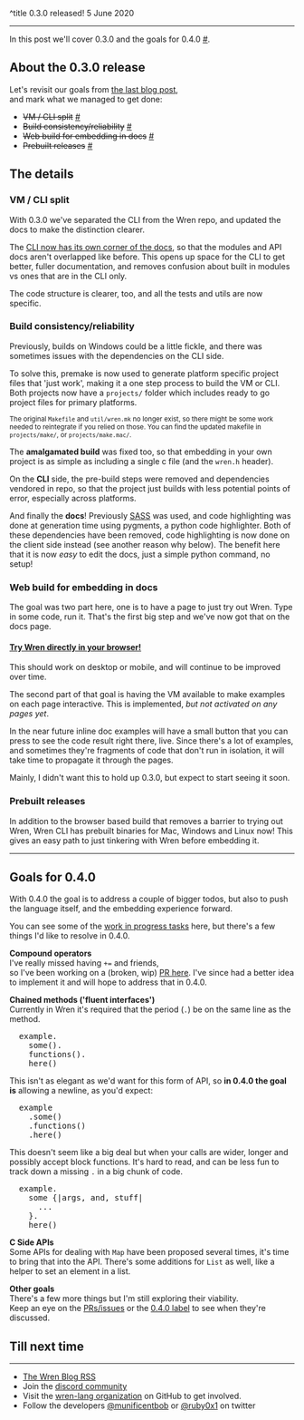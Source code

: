 ^title 0.3.0 released!
5 June 2020

---

In this post we'll cover 0.3.0 and the goals for 0.4.0 [#](#goals-for-0.4.0).

## About the 0.3.0 release

Let's revisit our goals from [the last blog post](1-0.2.0-and-beyond.html),   
and mark what we managed to get done:

- <s>VM / CLI split</s> [#](#vm--cli-split)
- <s>Build consistency/reliability</s> [#](#build-consistencyreliability)
- <s>Web build for embedding in docs</s> [#](#web-build-for-embedding-in-docs)
- <s>Prebuilt releases</s> [#](#prebuilt-releases)

## The details

### VM / CLI split

With 0.3.0 we've separated the CLI from the Wren repo,
and updated the docs to make the distinction clearer.

The [CLI now has its own corner of the docs](../cli), so that the modules
and API docs aren't overlapped like before. This opens up space for the
CLI to get better, fuller documentation, and removes confusion about
built in modules vs ones that are in the CLI only.

The code structure is clearer, too, and all the tests and utils are now specific.

### Build consistency/reliability

Previously, builds on Windows could be a little fickle, and there was sometimes
issues with the dependencies on the CLI side.

To solve this, premake is now used to generate platform specific project files that
'just work', making it a one step process to build the VM or CLI. Both projects
now have a `projects/` folder which includes ready to go project files for primary platforms.

<small>The original `Makefile` and `util/wren.mk` no longer exist, so there might be some work needed
to reintegrate if you relied on those. You can find the updated makefile in `projects/make/`, or `projects/make.mac/`.</small>

The **amalgamated build** was fixed too, so that embedding in your own project is as simple as
including a single c file (and the `wren.h` header).

On the **CLI** side, the pre-build steps were removed and dependencies vendored in repo,
so that the project just builds with less potential points of error, especially across platforms.

And finally the **docs**! Previously [SASS](https://sass-lang.com/) was used, and code highlighting
was done at generation time using pygments, a python code highlighter. Both of these dependencies
have been removed, code highlighting is now done on the client side instead (see another reason why below).
The benefit here that it is now _easy_ to edit the docs, just a simple python command, no setup!

### Web build for embedding in docs
The goal was two part here, one is to have a page to just try out Wren.
Type in some code, run it. That's the first big step and we've now got that on the docs page.

<h4><a href="../try" target="_blank" class="dark-link">Try Wren directly in your browser!</a></h4>
This should work on desktop or mobile, and will continue to be improved over time.

The second part of that goal is having the VM available to make examples on each page interactive.
This is implemented, _but not activated on any pages yet_.

In the near future inline doc examples will have a small button that you can 
press to see the code result right there, live. Since there's a lot of examples,
and sometimes they're fragments of code that don't run in isolation,
it will take time to propagate it through the pages.

Mainly, I didn't want this to hold up 0.3.0, but expect to start seeing it soon.

### Prebuilt releases
In addition to the browser based build that removes a barrier to trying out Wren,
Wren CLI has prebuilt binaries for Mac, Windows and Linux now! This gives
an easy path to just tinkering with Wren before embedding it.

---

## Goals for 0.4.0

With 0.4.0 the goal is to address a couple of bigger todos, but also to push the language
itself, and the embedding experience forward.

You can see some of the [work in progress tasks](https://github.com/wren-lang/wren/pulls?q=is%3Apr+is%3Aopen+label%3A0.4.0) here, 
but there's a few things I'd like to resolve in 0.4.0.

**Compound operators**   
I've really missed having `+=` and friends,   
so I've been working on a (broken, wip) [PR here](https://github.com/wren-lang/wren/pull/701).
I've since had a better idea to implement it and will hope to address that in 0.4.0.

**Chained methods ('fluent interfaces')**   
Currently in Wren it's required that the period (`.`) be on the same line as the method.
<pre class="snippet">
  example.
    some().
    functions().
    here()
</pre>
This isn't as elegant as we'd want for this form of API,
so **in 0.4.0 the goal is** allowing a newline, as you'd expect:
<pre class="snippet">
  example
    .some()
    .functions()
    .here()
</pre>
This doesn't seem like a big deal but when your calls are wider,
longer and possibly accept block functions. It's hard to read,
and can be less fun to track down a missing `.` in a big chunk of code.
<pre class="snippet">
  example.
    some {|args, and, stuff|
      ...
    }.
    here()
</pre>

**C Side APIs**   
Some APIs for dealing with `Map` have been proposed several times,
it's time to bring that into the API. There's some additions for `List` as well,
like a helper to set an element in a list.

**Other goals**   
There's a few more things but I'm still exploring their viability.   
Keep an eye on the [PRs/issues](https://github.com/wren-lang/wren) or the [0.4.0 label](https://github.com/wren-lang/wren/pulls?q=is%3Apr+is%3Aopen+label%3A0.4.0) to see when they're discussed.

## Till next time

---

- [The Wren Blog RSS](http://wren.io/blog/rss.xml)
- Join the [discord community](https://discord.gg/Kx6PxSX)
- Visit the [wren-lang organization](https://github.com/wren-lang) on GitHub to get involved.
- Follow the developers [@munificentbob](https://twitter.com/munificentbob) or [@ruby0x1](https://twitter.com/ruby0x1) on twitter
